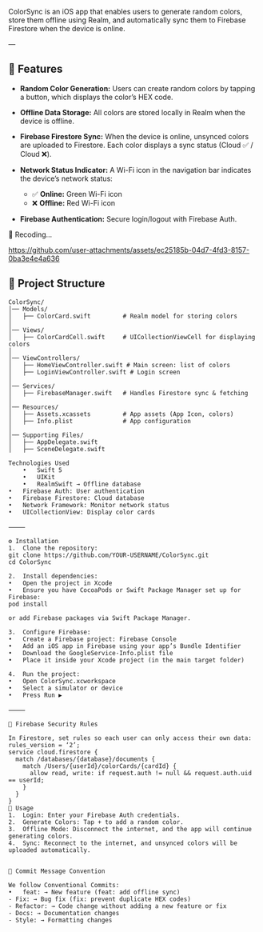 ColorSync is an iOS app that enables users to generate random colors, store them offline using Realm, and automatically sync them to Firebase Firestore when the device is online.

—

## 📌 Features

- **Random Color Generation:** Users can create random colors by tapping a button, which displays the color’s HEX code.

- **Offline Data Storage:** All colors are stored locally in Realm when the device is offline.

- **Firebase Firestore Sync:** When the device is online, unsynced colors are uploaded to Firestore. Each color displays a sync status (Cloud ✅ / Cloud ❌).

- **Network Status Indicator:** A Wi-Fi icon in the navigation bar indicates the device’s network status:
    - ✅ **Online:** Green Wi-Fi icon
    - ❌ **Offline:** Red Wi-Fi icon

- **Firebase Authentication:** Secure login/logout with Firebase Auth.

📸 Recoding...

https://github.com/user-attachments/assets/ec25185b-04d7-4fd3-8157-0ba3e4e4a636


## 📂 Project Structure

```plaintext
ColorSync/
│── Models/
│   ├── ColorCard.swift         # Realm model for storing colors
│
│── Views/
│   ├── ColorCardCell.swift     # UICollectionViewCell for displaying colors
│
│── ViewControllers/
│   ├── HomeViewController.swift # Main screen: list of colors
│   ├── LoginViewController.swift # Login screen
│
│── Services/
│   ├── FirebaseManager.swift   # Handles Firestore sync & fetching
│
│── Resources/
│   ├── Assets.xcassets         # App assets (App Icon, colors)
│   ├── Info.plist              # App configuration
│
│── Supporting Files/
│   ├── AppDelegate.swift
│   ├── SceneDelegate.swift

Technologies Used
	•	Swift 5
	•	UIKit
	•	RealmSwift → Offline database
•	Firebase Auth: User authentication
•	Firebase Firestore: Cloud database
•	Network Framework: Monitor network status
•	UICollectionView: Display color cards

⸻

⚙️ Installation
1.	Clone the repository:
git clone https://github.com/YOUR-USERNAME/ColorSync.git
cd ColorSync

2.	Install dependencies:
•	Open the project in Xcode
•	Ensure you have CocoaPods or Swift Package Manager set up for Firebase:
pod install

or add Firebase packages via Swift Package Manager.

3.	Configure Firebase:
•	Create a Firebase project: Firebase Console
•	Add an iOS app in Firebase using your app’s Bundle Identifier
•	Download the GoogleService-Info.plist file
•	Place it inside your Xcode project (in the main target folder)

4.	Run the project:
•	Open ColorSync.xcworkspace
•	Select a simulator or device
•	Press Run ▶️

⸻

🔐 Firebase Security Rules

In Firestore, set rules so each user can only access their own data:
rules_version = ‘2’;
service cloud.firestore {
  match /databases/{database}/documents {
    match /Users/{userId}/colorCards/{cardId} {
      allow read, write: if request.auth != null && request.auth.uid == userId;
    }
  }
}
🚀 Usage
1.	Login: Enter your Firebase Auth credentials.
2.	Generate Colors: Tap + to add a random color.
3.	Offline Mode: Disconnect the internet, and the app will continue generating colors.
4.	Sync: Reconnect to the internet, and unsynced colors will be uploaded automatically.


📝 Commit Message Convention

We follow Conventional Commits:
•	feat: → New feature (feat: add offline sync)
- Fix: → Bug fix (fix: prevent duplicate HEX codes)
- Refactor: → Code change without adding a new feature or fix
- Docs: → Documentation changes
- Style: → Formatting changes


